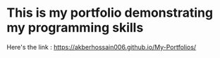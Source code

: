 # This is my portfolio demonstrating my programming skills
Here's the link : https://akberhossain006.github.io/My-Portfolios/
